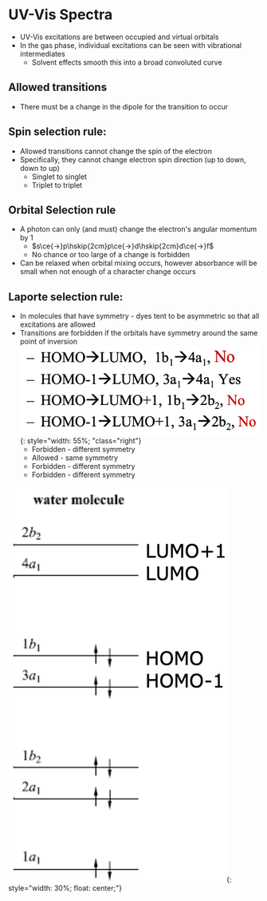 # UV-Vis Spectra

* UV-Vis excitations are between occupied and virtual orbitals
* In the gas phase, individual excitations can be seen with vibrational intermediates
  * Solvent effects smooth this into a broad convoluted curve

## Allowed transitions

* There must be a change in the dipole for the transition to occur
## Spin selection rule:

* Allowed transitions cannot change the spin of the electron
* Specifically, they cannot change electron spin direction (up to down, down to up)
  * Singlet to singlet
  * Triplet to triplet
	
## Orbital Selection rule

* A photon can only (and must) change the electron's angular momentum by 1
  * $s\ce{->}p\hskip{2cm}p\ce{->}d\hskip{2cm}d\ce{->}f$
  * No chance or too large of a change is forbidden
* Can be relaxed when orbital mixing occurs, however absorbance will be small when not enough of a character change occurs

## Laporte selection rule:

* In molecules that have symmetry - dyes tent to be asymmetric so that all excitations are allowed
* Transitions are forbidden if the orbitals have symmetry around the same point of inversion
![!image](UV1.png){: style="width: 55%; "class="right"}
  * Forbidden - different symmetry
  * Allowed - same symmetry
  * Forbidden - different symmetry
  * Forbidden - different symmetry

![!image](UV2.png){: style="width: 30%; float: center;"}